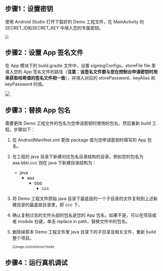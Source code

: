 ## 步骤1：设置密钥

使用 Android Studio 打开下载好的 Demo 工程文件，在 MainActivity 的 SECRET_ID和SECRET_KEY 中填入您的专属密钥。

<img src="https://main.qcloudimg.com/raw/e34f31c9afad4eae7a02eeca8c030913.png" style="zoom:70%;" />

## 步骤2：设置 App 签名文件

在 App 模块下的 build.gradle 文件中，设置 signingConfigs。storeFile file 里填入您的 App 签名文件的路径（**注意：该签名文件要与您在控制台申请密钥时用来获取哈希值的签名文件相一致**），并填入对应的 storePassword、keyAlias 和 keyPassword 的值。

![](https://main.qcloudimg.com/raw/ea8f32dbb5d59d735fd425b439333cef.png)

## 步骤3：替换 App 包名

需要更改 Demo 工程文件的包名为您申请密钥时使用的包名，然后重新 build 工程。步骤如下：

1. 在 AndroidManifest.xml 更改 package 值为您申请密钥时填写的 App 包名。

2. 在工程的 java 目录下新建对应包名目录结构的目录，例如您的包名为 aaa.bbb.ccc 则在 java 下新建目录结构为：
   - java
      - aaa
         - bbb
            - ccc

3. 将 Demo 工程文件原始 java 目录下最底层的一个子目录的文件复制到上述新建目录的最底层目录里，即 ccc 下。

4. 确认复制过去的文件头部的包名是您的 App 包名，如果不是，可以在项目或者 module 右键，单击 replace in path，替换文件中的包名。

5. 删除掉原本 Demo 工程文件里 java 目录下的子目录及相关文件，重新 build 整个项目。

   <img src="https://main.qcloudimg.com/raw/be756316dcf4b0eef20715bd4a72d8d2.png" alt="image-20200616104735085" style="zoom:67%;" />

## 步骤4：运行真机调试


